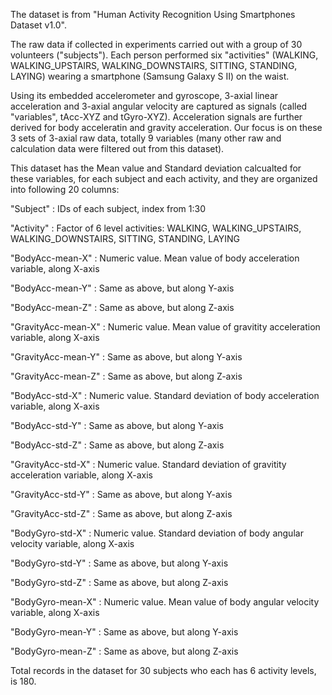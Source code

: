 The dataset is from "Human Activity Recognition Using Smartphones Dataset v1.0".

The raw data if collected in experiments carried out with a group of 30 volunteers ("subjects"). Each person performed six "activities" (WALKING, WALKING_UPSTAIRS, WALKING_DOWNSTAIRS, SITTING, STANDING, LAYING) wearing a smartphone (Samsung Galaxy S II) on the waist. 

Using its embedded accelerometer and gyroscope, 3-axial linear acceleration and 3-axial angular velocity are captured as signals (called "variables", tAcc-XYZ and tGyro-XYZ). Acceleration signals are further derived for body acceleratin and gravity acceleration.  Our focus is on these 3 sets of 3-axial raw data, totally 9 variables (many other raw and calculation data were filtered out from this dataset).

This dataset has the Mean value and Standard deviation calcualted for these variables, for each subject and each activity, and they are organized into following 20 columns:

"Subject" : IDs of each subject, index from 1:30

"Activity" : Factor of 6 level activities: WALKING, WALKING_UPSTAIRS, WALKING_DOWNSTAIRS, SITTING, STANDING, LAYING

"BodyAcc-mean-X" : Numeric value.  Mean value of body acceleration variable, along X-axis

"BodyAcc-mean-Y" : Same as above, but along Y-axis

"BodyAcc-mean-Z" : Same as above, but along Z-axis

"GravityAcc-mean-X" : Numeric value.  Mean value of gravitity acceleration variable, along X-axis

"GravityAcc-mean-Y" : Same as above, but along Y-axis

"GravityAcc-mean-Z" : Same as above, but along Z-axis

"BodyAcc-std-X" : Numeric value.  Standard deviation of body acceleration variable, along X-axis

"BodyAcc-std-Y" : Same as above, but along Y-axis

"BodyAcc-std-Z" : Same as above, but along Z-axis

"GravityAcc-std-X" : Numeric value.  Standard deviation of gravitity acceleration variable, along X-axis

"GravityAcc-std-Y" : Same as above, but along Y-axis

"GravityAcc-std-Z" : Same as above, but along Z-axis 

"BodyGyro-std-X" : Numeric value.  Standard deviation of body angular velocity variable, along X-axis

"BodyGyro-std-Y" : Same as above, but along Y-axis

"BodyGyro-std-Z" : Same as above, but along Z-axis 

"BodyGyro-mean-X" : Numeric value.  Mean value of body angular velocity variable, along X-axis

"BodyGyro-mean-Y" : Same as above, but along Y-axis

"BodyGyro-mean-Z" : Same as above, but along Z-axis

Total records in the dataset for 30 subjects who each has 6 activity levels, is 180. 
